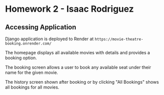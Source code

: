 # Homework 2 - Isaac Rodriguez

## Accessing Application

Django application is deployed to Render at `https://movie-theatre-booking.onrender.com/`

The homepage displays all available movies with details and provides a booking option.

The booking screen allows a user to book any available seat under their name for the given movie.

The history screen shown after booking or by clicking "All Bookings" shows all bookings for all movies.
